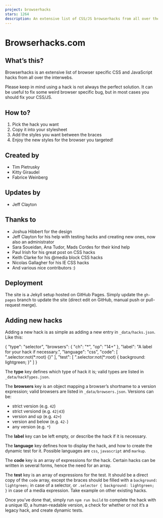 ```yaml
---
project: browserhacks
stars: 1264
description: An extensive list of CSS/JS browserhacks from all over the interwebs.
---
```


Browserhacks.com
================

What’s this?
------------

Browserhacks is an extensive list of browser specific CSS and JavaScript hacks from all over the interwebs.

Please keep in mind using a hack is not always the perfect solution. It can be useful to fix some weird browser specific bug, but in most cases you should fix your CSS/JS.

How to?
-------

1.  Pick the hack you want
2.  Copy it into your stylesheet
3.  Add the styles you want between the braces
4.  Enjoy the new styles for the browser you targeted!

Created by
----------

-   Tim Pietrusky
-   Kitty Giraudel
-   Fabrice Weinberg

Updates by
----------

-   Jeff Clayton

Thanks to
---------

-   Joshua Hibbert for the design
-   Jeff Clayton for his help with testing hacks and creating new ones, now also an administrator
-   Sara Soueidan, Ana Tudor, Mads Cordes for their kind help
-   Paul Irish for his great post on CSS hacks
-   Keith Clarke for his @media block CSS hacks
-   Nicolas Gallagher for his IE CSS hacks
-   And various nice contributors :)

Deployment
----------

The site is a Jekyll setup hosted on GitHub Pages. Simply update the `gh-pages` branch to update the site (direct edit on GitHub, manual push or pull-request merge).

Adding new hacks
----------------

Adding a new hack is as simple as adding a new entry in `_data/hacks.json`. Like this:

{
  "type": "selector",
  "browsers": {
    "ch": "\*",
    "op": "14+"
  },
  "label": "A label for your hack if necessary.",
  "language": "css",
  "code": \[
    ".selector:not(\*:root) {}"
  \],
  "test": \[
    ".selector:not(\*:root) { background: lightgreen; }"
  \]
}

The **type** key defines which type of hack it is; valid types are listed in `_data/hackTypes.json`.

The **browsers** key is an object mapping a browser’s shortname to a version expression; valid browsers are listed in `_data/browsers.json`. Versions can be:

-   strict version (e.g. `42`)
-   strict versiond (e.g. `42|43`)
-   version and up (e.g. `42+`)
-   version and below (e.g. `42-`)
-   any version (e.g. `*`)

The **label** key can be left empty, or describe the hack if it is necessary.

The **language** key defines how to display the hack, and how to create the dynamic test for it. Possible languages are `css`, `javascript` and `markup`.

The **code** key is an array of expressions for the hack. Certain hacks can be written in several forms, hence the need for an array.

The **test** key is an array of expressions for the test. It should be a direct copy of the `code` array, except the braces should be filled with a `background: lightgreen;` in case of a selector, or `.selector { background: lightgreen; }` in case of a media expression. Take example on other existing hacks.

Once you’ve done that, simply run `npm run build` to complete the hack with a unique ID, a human-readable version, a check for whether or not it’s a legacy hack, and create dynamic tests.
